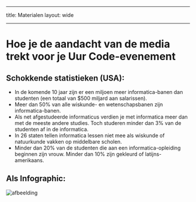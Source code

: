 * * *

title: Materialen layout: wide

* * *

# Hoe je de aandacht van de media trekt voor je Uur Code-evenement

## Schokkende statistieken (USA):

  * In de komende 10 jaar zijn er een miljoen meer informatica-banen dan studenten (een totaal van $500 miljard aan salarissen).
  * Meer dan 50% van alle wiskunde- en wetenschapsbanen zijn informatica-banen. 
  * Als net afgestudeerde informaticus verdien je met informatica meer dan met de meeste andere studies. Toch studeren minder dan 3% van de studenten af in de informatica.
  * In 26 staten tellen informatica lessen niet mee als wiskunde of natuurkunde vakken op middelbare scholen. 
  * Minder dan 20% van de studenten die aan een informatica-opleiding beginnen zijn vrouw. Minder dan 10% zijn gekleurd of latijns-amerikaans.

## Als Infographic:

![afbeelding](http://code.org/images/fit-8000/Code.org_infographic.png)